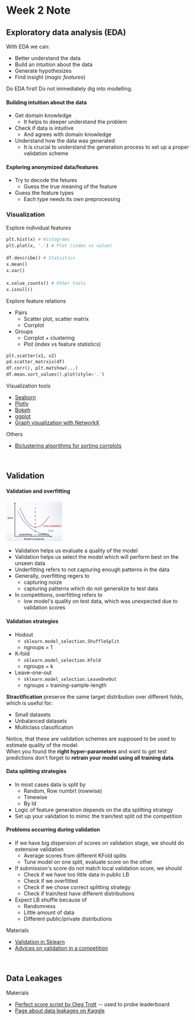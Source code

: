 # Week 2 Note

## Exploratory data analysis (EDA)

With EDA we can:
* Better understand the data
* Build an intuition about the data
* Generate hypothesizes
* Find insight (<I>magic features</I>)

Do EDA first! Do not immediately dig into modelling.

#### Building intuition about the data
* Get domain knowledge
	* It helps to deeper understand the problem
* Check if data is intuitive
	* And agrees with domain knowledge
* Understand how the data was generated
	* It is crucial to understand the generation process to set up a proper validation scheme

#### Exploring anonymized data/features
* Try to decode the fetures
	* Guess the true meaning of the feature
* Guess the feature types
	* Each type needs its own preprocessing

### Visualization

Explore individual features

``` python
plt.hist(x) # Histograms
plt.plot(x, '.') # Plot (index vs value)

df.describe() # Statistics
x.mean()
x.var()

x.value_counts() # Other tools
x.isnull()
```

Explore feature relations
* Pairs
	* Scatter plot, scatter matrix
	* Corrplot
* Groups
	* Corrplot + clustering
	* Plot (index vs feature statistics)

``` python
plt.scatter(x1, x2)
pd.scatter_matrxix(df)
df.corr(), plt.matshow(...)
df.mean.sort_values().plot(style='.')
```

Visualization tools
* [Seaborn](https://seaborn.pydata.org/)
* [Plotly](https://plot.ly/python/)
* [Bokeh](https://github.com/bokeh/bokeh)
* [ggplot](http://ggplot.yhathq.com/)
* [Graph visualization with NetworkX](https://networkx.github.io/)

Others
* [Biclustering algorithms for sorting corrplots](http://scikit-learn.org/stable/auto_examples/bicluster/plot_spectral_biclustering.html)

<br/>

## Validation

#### Validation and overfitting
<img src="images/image1.png" width="30%">

* Validation helps us evaluate a quality of the model
* Validation helps us select the model which will perform best on the unseen data
* Underfitting refers to not capturing enough patterns in the data
* Generally, overfitting regers to 
	* capturing noize
	* capturing patterns which do not generalize to test data
* In competitions, overfitting refers to 
	* low model's quality on test data, which was unexpected due to validation scores


#### Validation strategies

* Hodout
	* `sklearn.model_selection.ShuffleSplit`
	* ngroups = 1
* K-fold
	* `sklearn.model_selection.Kfold`
	* ngroups = k
* Leave-one-out
	* `sklearn.model_selection.LeaveOneOut`
	* ngroups = training-sample-length

**Stractification** preserve the same target distribution over different folds, which is useful for:
* Small datasets
* Unbalanced datasets
* Multiclass classification

Notice, that these are validation schemes are supposed to be used to estimate quality of the model. <br/>
When you found the **right hyper-parameters** and want to get test predictions don't forget to **retrain your model using all training data**.


#### Data splitting strategies

* In most cases data is split by
	* Random, Row numbrt (rowwise)
	* Timewise
	* By Id
* Logic of feature generation depends on the dta splitting strategy
* Set up your validation to mimic the train/test split od the competition


#### Problems occurring during validation

* If we have big dispersion of scores on validation stage, we should do extensive validation
	* Average scores from different KFold splits
	* Tune model on one split, evaluate score on the other
* If submission's score do not match local validation score, we should 
	* Check if we have too little data in public LB
	* Check if we overfitted
	* Check if we chose correct splitting strategy
	* Check if train/test have different distributions
* Expect LB shuffle because of 
	* Randomness
	* Little amount of data 
	* Different public/private distributions

Materials
* [Validation in Sklearn](http://scikit-learn.org/stable/modules/cross_validation.html)
* [Advices on validation in a competition](http://www.chioka.in/how-to-select-your-final-models-in-a-kaggle-competitio/)
	
<br/>

## Data Leakages

Materials
* [Perfect score script by Oleg Trott](https://www.kaggle.com/olegtrott/the-perfect-score-script) -- used to probe leaderboard
* [Page about data leakages on Kaggle](https://www.kaggle.com/wiki/Leakage)














